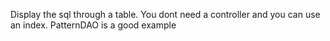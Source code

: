 Display the sql through a table. You dont need a controller and you can use an index.
PatternDAO is a good example

